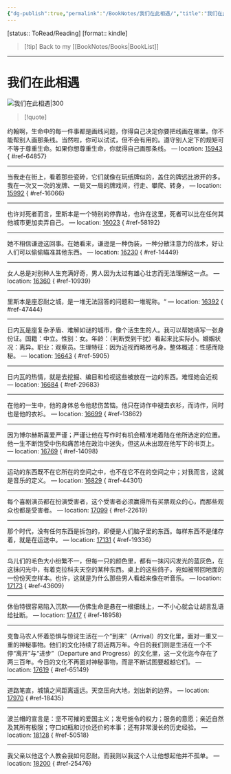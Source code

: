 ```yaml
---
{"dg-publish":true,"permalink":"/BookNotes/我们在此相遇/","title":"我们在此相遇","noteIcon":""}
---
```


[status:: ToRead/Reading]
[format:: kindle]

>[!tip] Back to my [[BookNotes/Books\|BookList]]

---
# 我们在此相遇

![我们在此相遇|300](https://img9.doubanio.com/view/subject/l/public/s28124111.jpg)

>[!quote]

约翰啊，生命中的每一件事都是画线问题，你得自己决定你要把线画在哪里。你不能帮别人画那条线。当然啦，你可以试试，但不会有用的。遵守别人定下的规矩可不等于尊重生命。如果你想尊重生命，你就得自己画那条线。 — location: [15943]()
{ #ref-64857}


---
当我走在街上，看着那些瓷砖，它们就像在玩纸牌似的，盖住的牌远比掀开的多。我在一次又一次的发牌、一局又一局的牌戏间，行走、攀爬、转身， — location: [15992]()
{ #ref-16066}


---
也许对死者而言，里斯本是一个特别的停靠站，也许在这里，死者可以比在任何其他城市更加卖弄自己。 — location: [16023]()
{ #ref-58192}


---
她不相信谦逊这回事。在她看来，谦逊是一种伪装，一种分散注意力的战术，好让人们可以偷偷瞄准其他东西。 — location: [16230]()
{ #ref-14449}


---
女人总是对别种人生充满好奇，男人因为太过有雄心壮志而无法理解这一点。 — location: [16360]()
{ #ref-10939}


---
里斯本是座忍耐之城，是一堆无法回答的问题和一堆昵称。“ — location: [16392]()
{ #ref-47444}


---
日内瓦是座复杂矛盾、难解如谜的城市，像个活生生的人。我可以帮她填写一张身份证。国籍：中立。性别：女。年龄：（判断受到干扰）看起来比实际小。婚姻状况：离异。职业：观察员。生理特征：因为近视而略微弓身。整体概述：性感而隐秘。 — location: [16643]()
{ #ref-5905}


---
日内瓦的热情，就是去挖掘、编目和检视这些被放在一边的东西。难怪她会近视 — location: [16684]()
{ #ref-29683}


---
在他的一生中，他的身体总令他悲伤苦恼。他只在诗作中褪去衣衫，而诗作，同时也是他的衣衫。 — location: [16699]()
{ #ref-13862}


---
因为博尔赫斯喜爱严谨；严谨让他在写作时有机会精准地着陆在他所选定的位置。他一生不断饱受中伤和痛苦地在政治中迷失，但这从未出现在他写下的书页上。 — location: [16769]()
{ #ref-14098}


---
运动的东西既不在它所在的空间之中，也不在它不在的空间之中；对我而言，这就是音乐的定义。 — location: [16829]()
{ #ref-44301}


---
每个喜剧演员都在扮演受害者，这个受害者必须赢得所有买票观众的心，而那些观众也都是受害者。 — location: [17099]()
{ #ref-22619}


---
那个时代，没有任何东西是拆包的，即便是人们脑子里的东西。每样东西不是储存着，就是在运送中。 — location: [17131]()
{ #ref-19336}


---
鸟儿们的毛色大小纷繁不一，但每一只的颜色里，都有一抹闪闪发光的蓝灰色，在这抹闪光中，有着克拉科夫天空的某种东西。桌上的这些鸽子，宛如被带回地面的一份份天空样本。也许，这就是为什么那些男人看起来像在听音乐。 — location: [17173]()
{ #ref-43609}


---
休伯特很容易陷入沉默——仿佛生命是悬在一根细线上，一不小心就会让胡言乱语给扯断。 — location: [17417]()
{ #ref-18958}


---
克鲁马农人怀着恐惧与惊诧生活在一个“到来”（Arrival）的文化里，面对一重又一重的神秘事物。他们的文化持续了将近两万年。今日的我们则是生活在一个不停“离开”与“进步”（Departure and Progress）的文化里，这一文化迄今存在了两三百年。今日的文化不再面对神秘事物，而是不断试图要超越它们。 — location: [17619]()
{ #ref-65149}


---
道路笔直，城镇之间距离遥远。天空压向大地，划出新的边界。 — location: [17970]()
{ #ref-18435}


---
波兰帽的宣言是：坚不可摧的爱国主义；发号施令的权力；服务的意愿；亲近自然及其所有极限；守口如瓶和讨价还价的本事；还有非常漫长的历史经验。 — location: [18128]()
{ #ref-50518}


---
我父亲以他这个人教会我如何忍耐。而我则以我这个人让他想起他并不孤单。 — location: [18200]()
{ #ref-25476}


